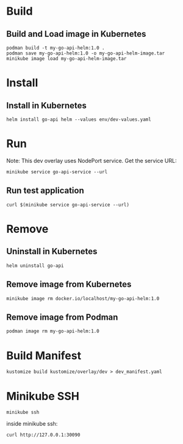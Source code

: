 # Build

## Build and Load image in Kubernetes

```shell
podman build -t my-go-api-helm:1.0 .
podman save my-go-api-helm:1.0 -o my-go-api-helm-image.tar
minikube image load my-go-api-helm-image.tar
```

# Install

## Install in Kubernetes

```shell
helm install go-api helm --values env/dev-values.yaml
```

# Run

Note: This dev overlay uses NodePort service.
Get the service URL:

```shell
minikube service go-api-service --url
```

## Run test application

```shell
curl $(minikube service go-api-service --url)
```

# Remove

## Uninstall in Kubernetes

```shell
helm uninstall go-api
```

## Remove image from Kubernetes

```shell
minikube image rm docker.io/localhost/my-go-api-helm:1.0
```

## Remove image from Podman

```shell
podman image rm my-go-api-helm:1.0
```

# Build Manifest

```shell
kustomize build kustomize/overlay/dev > dev_manifest.yaml
```

# Minikube SSH

```shell
minikube ssh
```

inside minikube ssh:

```shell
curl http://127.0.0.1:30090
```
